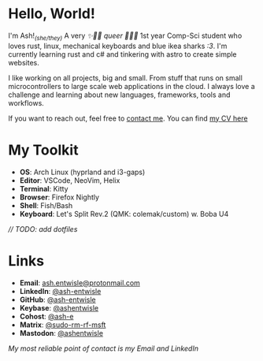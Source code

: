 # Hello, World!

I'm Ash!<sub>*(she/they)*</sub> A very *✨🏳️‍⚧️ queer 🏳️‍⚧️✨* 1st year Comp-Sci student 
who loves rust, linux, mechanical keyboards and blue ikea sharks *:3*. 
I'm currently learning rust and c# and tinkering with astro to create simple websites.

I like working on all projects, big and small. 
From stuff that runs on small microcontrollers to large scale web applications in the cloud.
I always love a challenge and learning about new languages, frameworks, tools and workflows.

If you want to reach out, feel free to [contact me](/contact).
You can find [my CV here](https://raw.githubusercontent.com/ash-entwisle/cv/main/cv.pdf)

# My Toolkit

- **OS**: Arch Linux (hyprland and i3-gaps)
- **Editor**: VSCode, NeoVim, Helix
- **Terminal**: Kitty
- **Browser**: Firefox Nightly
- **Shell**: Fish/Bash
- **Keyboard**: Let's Split Rev.2 (QMK: colemak/custom) w. Boba U4

*// TODO: add dotfiles*

# Links

- **Email**: [ash.entwisle@protonmail.com](mailto:ash.entwisle@protonmail.com)
- **LinkedIn**: [@ash-entwisle](https://www.linkedin.com/in/ash-entwisle/)
- **GitHub**: [@ash-entwisle](https://github.com/ash-entwisle)
- **Keybase**: [@ashentwisle](https://keybase.io/ashentwisle)
- **Cohost**: [@ash-e](https://cohost.org/ash-e)
- **Matrix**: [@sudo-rm-rf-msft](https://matrix.to/#/@sudo-rm-rf-msft:matrix.org)
- **Mastodon**: [@ashentwisle](https://hachyderm.io/@ashentwisle)

*My most reliable point of contact is my Email and LinkedIn*
